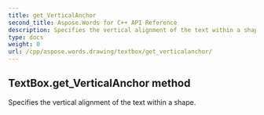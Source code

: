 ```yaml
---
title: get_VerticalAnchor
second_title: Aspose.Words for C++ API Reference
description: Specifies the vertical alignment of the text within a shape. 
type: docs
weight: 0
url: /cpp/aspose.words.drawing/textbox/get_verticalanchor/
---
```

## TextBox.get_VerticalAnchor method


Specifies the vertical alignment of the text within a shape.

